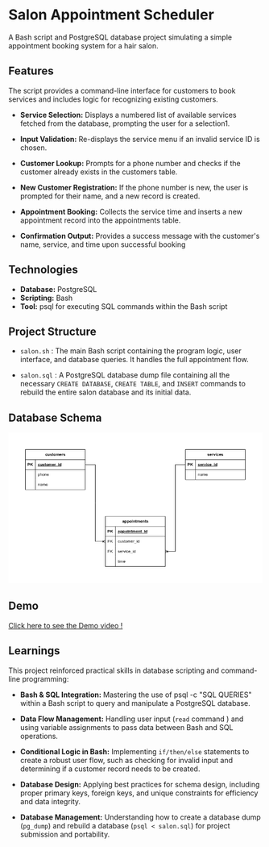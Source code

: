 # Salon Appointment Scheduler
A Bash script and PostgreSQL database project simulating a simple appointment booking system for a hair salon.

## Features
The script provides a command-line interface for customers to book services and includes logic for recognizing existing customers.

- **Service Selection:** Displays a numbered list of available services fetched from the database, prompting the user for a selection1.

- **Input Validation:** Re-displays the service menu if an invalid service ID is chosen.

- **Customer Lookup:** Prompts for a phone number and checks if the customer already exists in the customers table.

- **New Customer Registration:** If the phone number is new, the user is prompted for their name, and a new record is created. 

- **Appointment Booking:** Collects the service time and inserts a new appointment record into the appointments table.

- **Confirmation Output:** Provides a success message with the customer's name, service, and time upon successful booking

## Technologies
- **Database:** PostgreSQL
- **Scripting:** Bash
- **Tool:** psql for executing SQL commands within the Bash script

## Project Structure
- ```salon.sh``` : The main Bash script containing the program logic, user interface, and database queries. It handles the full appointment flow.

- ```salon.sql``` : A PostgreSQL database dump file containing all the necessary ```CREATE DATABASE```, ```CREATE TABLE```, and ```INSERT``` commands to rebuild the entire salon database and its initial data.

## Database Schema
![Entity-Relationship Diagram of Database](assets/SalonAppointmentSchedulerERD.drawio.png)

## Demo
[Click here to see the Demo video !](https://youtu.be/dXJwGURAkEQ)

## Learnings
This project reinforced practical skills in database scripting and command-line programming:

- **Bash & SQL Integration:** Mastering the use of psql -c "SQL QUERIES" within a Bash script to query and manipulate a PostgreSQL database.

- **Data Flow Management:** Handling user input (```read``` command ) and using variable assignments to pass data between Bash and SQL operations.

- **Conditional Logic in Bash:** Implementing ```if/then/else``` statements to create a robust user flow, such as checking for invalid input and determining if a customer record needs to be created.

- **Database Design:** Applying best practices for schema design, including proper primary keys, foreign keys, and unique constraints for efficiency and data integrity.

- **Database Management:** Understanding how to create a database dump (```pg_dump```) and rebuild a database (```psql < salon.sql```) for project submission and portability.